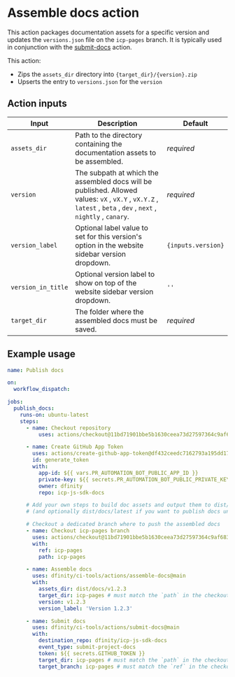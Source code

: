 # Assemble docs action

This action packages documentation assets for a specific version and updates the `versions.json` file on the `icp-pages` branch. It is typically used in conjunction with the [submit-docs](../submit-docs/README.md) action.

This action:

- Zips the `assets_dir` directory into `{target_dir}/{version}.zip`
- Upserts the entry to `versions.json` for the `version`

## Action inputs

| Input              | Description                                                                                                                                                      | Default            |
| ------------------ | ---------------------------------------------------------------------------------------------------------------------------------------------------------------- | ------------------ |
| `assets_dir`       | Path to the directory containing the documentation assets to be assembled.                                                                                       | _required_         |
| `version`          | The subpath at which the assembled docs will be published. Allowed values: `vX` , `vX.Y` , `vX.Y.Z` , `latest` , `beta` , `dev` , `next` , `nightly` , `canary`. | _required_         |
| `version_label`    | Optional label value to set for this version's option in the website sidebar version dropdown.                                                                   | `{inputs.version}` |
| `version_in_title` | Optional version label to show on top of the website sidebar version dropdown.                                                                                   | `''`               |
| `target_dir`       | The folder where the assembled docs must be saved.                                                                                                               | _required_         |

## Example usage

```yaml
name: Publish docs

on:
  workflow_dispatch:

jobs:
  publish_docs:
    runs-on: ubuntu-latest
    steps:
      - name: Checkout repository
          uses: actions/checkout@11bd71901bbe5b1630ceea73d27597364c9af683 # v4.2.2

      - name: Create GitHub App Token
        uses: actions/create-github-app-token@df432ceedc7162793a195dd1713ff69aefc7379e # v2.0.6
        id: generate_token
        with:
          app-id: ${{ vars.PR_AUTOMATION_BOT_PUBLIC_APP_ID }}
          private-key: ${{ secrets.PR_AUTOMATION_BOT_PUBLIC_PRIVATE_KEY }}
          owner: dfinity
          repo: icp-js-sdk-docs

      # Add your own steps to build doc assets and output them to dist/docs/v1.2.3
      # (and optionally dist/docs/latest if you want to publish docs under the latest URL)

      # Checkout a dedicated branch where to push the assembled docs
      - name: Checkout icp-pages branch
        uses: actions/checkout@11bd71901bbe5b1630ceea73d27597364c9af683 # v4.2.2
        with:
          ref: icp-pages
          path: icp-pages

      - name: Assemble docs
        uses: dfinity/ci-tools/actions/assemble-docs@main
        with:
          assets_dir: dist/docs/v1.2.3
          target_dir: icp-pages # must match the `path` in the checkout step
          version: v1.2.3
          version_label: 'Version 1.2.3'

      - name: Submit docs
        uses: dfinity/ci-tools/actions/submit-docs@main
        with:
          destination_repo: dfinity/icp-js-sdk-docs
          event_type: submit-project-docs
          token: ${{ secrets.GITHUB_TOKEN }}
          target_dir: icp-pages # must match the `path` in the checkout step
          target_branch: icp-pages # must match the `ref` in the checkout step
```
